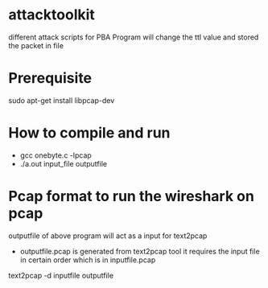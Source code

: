 # attacktoolkit
different attack scripts for PBA
Program will change the ttl value and stored the packet in file

# Prerequisite

sudo apt-get install libpcap-dev

# How to compile and run

* gcc onebyte.c -lpcap
* ./a.out input_file outputfile

# Pcap format to run the wireshark on pcap

outputfile of above program will act as a input for text2pcap

* outputfile.pcap is generated from text2pcap tool it requires the 
input file in certain order which is in inputfile.pcap

text2pcap -d inputfile outputfile
